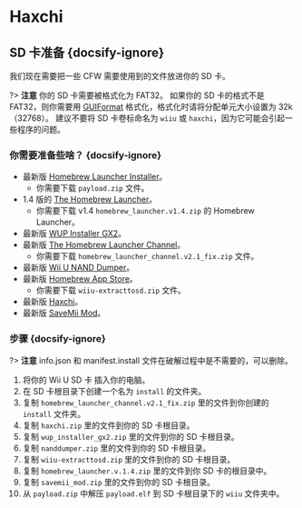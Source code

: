 # Haxchi

## SD 卡准备 {docsify-ignore}

我们现在需要把一些 CFW 需要使用到的文件放进你的 SD 卡。

?> **注意** 你的 SD 卡需要被格式化为 FAT32。 如果你的 SD 卡的格式不是 FAT32，则你需要用 [GUIFormat](https://web.archive.org/web/20200930150014/http://www.ridgecrop.demon.co.uk/guiformat.exe) 格式化，格式化时请将分配单元大小设置为 32k（32768）。 建议不要将 SD 卡卷标命名为 `wiiu` 或 `haxchi`，因为它可能会引起一些程序的问题。

### 你需要准备些啥？ {docsify-ignore}

- 最新版 [Homebrew Launcher Installer](https://github.com/wiiu-env/homebrew_launcher_installer/releases/latest)。
  - 你需要下载 `payload.zip` 文件。
- 1.4 版的 [The Homebrew Launcher](https://github.com/dimok789/homebrew_launcher/releases/tag/1.4)。
  - 你需要下载 v1.4 `homebrew_launcher.v1.4.zip` 的 Homebrew Launcher。
- 最新版 [WUP Installer GX2](https://wiiubru.com/appstore/zips/wup_installer_gx2.zip)。
- 最新版 [The Homebrew Launcher Channel](https://github.com/GaryOderNichts/homebrew_launcher/releases/tag/v2.1_fix)。
  - 你需要下载 `homebrew_launcher_channel.v2.1_fix.zip` 文件。
- 最新版 [Wii U NAND Dumper](https://github.com/koolkdev/wiiu-nanddumper/releases/latest)。
- 最新版 [Homebrew App Store](https://github.com/vgmoose/hbas/releases/latest)。
  - 你需要下载 `wiiu-extracttosd.zip` 文件。
- 最新版 [Haxchi](https://www.wiiubru.com/appstore/zips/haxchi.zip)。
- 最新版 <a href="docs/files/SaveMii_Mod.zip" download>SaveMii Mod</a>。

### 步骤 {docsify-ignore}

?> **注意** info.json 和 manifest.install 文件在破解过程中是不需要的，可以删除。

1. 将你的 Wii U SD 卡 插入你的电脑。
1. 在 SD 卡根目录下创建一个名为 `install` 的文件夹。
1. 复制 `homebrew_launcher_channel.v2.1_fix.zip` 里的文件到你创建的 `install` 文件夹。
1. 复制 `haxchi.zip` 里的文件到你的 SD 卡根目录。
1. 复制 `wup_installer_gx2.zip` 里的文件到你的 SD 卡根目录。
1. 复制 `nanddumper.zip` 里的文件到你的 SD 卡根目录。
1. 复制 `wiiu-extracttosd.zip` 里的文件到你的 SD 卡根目录。
1. 复制 `homebrew_launcher.v.1.4.zip` 里的文件到你 SD 卡的根目录中。
1. 复制 `savemii_mod.zip` 里的文件到你的 SD 卡根目录。
1. 从 `payload.zip` 中解压 `payload.elf` 到 SD 卡根目录下的 `wiiu` 文件夹中。